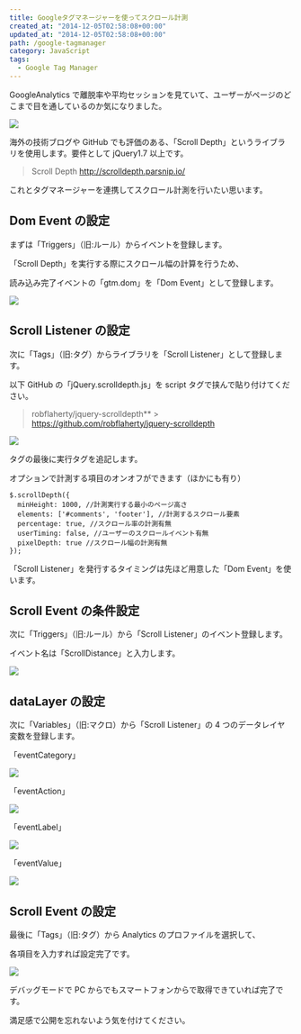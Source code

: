 ```yaml
---
title: Googleタグマネージャーを使ってスクロール計測
created_at: "2014-12-05T02:58:08+00:00"
updated_at: "2014-12-05T02:58:08+00:00"
path: /google-tagmanager
category: JavaScript
tags:
  - Google Tag Manager
---
```


GoogleAnalytics で離脱率や平均セッションを見ていて、ユーザーがページのどこまで目を通しているのか気になりました。

![](./Google-Tag-Manager-1.webp)

海外の技術ブログや GitHub でも評価のある、「Scroll Depth」というライブラリを使用します。要件として jQuery1.7 以上です。

> Scroll Depth
> http://scrolldepth.parsnip.io/

これとタグマネージャーを連携してスクロール計測を行いたい思います。

<!--more-->

## Dom Event の設定

まずは「Triggers」（旧:ルール）からイベントを登録します。

「Scroll Depth」を実行する際にスクロール幅の計算を行うため、

読み込み完了イベントの「gtm.dom」を「Dom Event」として登録します。

<img src="./Google-Tag-Manager1.png" />

## Scroll Listener の設定

次に「Tags」（旧:タグ）からライブラリを「Scroll Listener」として登録します。

以下 GitHub の「jQuery.scrolldepth.js」を script タグで挟んで貼り付けてください。

> robflaherty/jquery-scrolldepth\*\* > https://github.com/robflaherty/jquery-scrolldepth

<img src="./Google-Tag-Manager2.png" />

タグの最後に実行タグを追記します。

オプションで計測する項目のオンオフができます（ほかにも有り）

```
$.scrollDepth({
  minHeight: 1000, //計測実行する最小のページ高さ
  elements: ['#comments', 'footer'], //計測するスクロール要素
  percentage: true, //スクロール率の計測有無
  userTiming: false, //ユーザーのスクロールイベント有無
  pixelDepth: true //スクロール幅の計測有無
});
```

「Scroll Listener」を発行するタイミングは先ほど用意した「Dom Event」を使います。

## Scroll Event の条件設定

次に「Triggers」（旧:ルール）から「Scroll Listener」のイベント登録します。

イベント名は「ScrollDistance」と入力します。

<img src="./Google-Tag-Manager3.png" />

## dataLayer の設定

次に「Variables」（旧:マクロ）から「Scroll Listener」の 4 つのデータレイヤ変数を登録します。

「eventCategory」

<img src="./Google-Tag-Manager4.png" />

「eventAction」

<img src="./Google-Tag-Manager5.png" />

「eventLabel」

<img src="./Google-Tag-Manager6.png" />

「eventValue」

<img src="./Google-Tag-Manager7.png" />

## Scroll Event の設定

最後に「Tags」（旧:タグ）から Analytics のプロファイルを選択して、

各項目を入力すれば設定完了です。

<img src="./Google_Tag_Manager8.png" />

デバッグモードで PC からでもスマートフォンからで取得できていれば完了です。

満足感で公開を忘れないよう気を付けてください。
